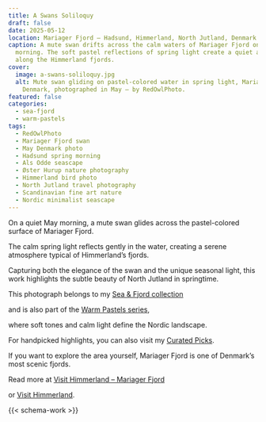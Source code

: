 ```yaml
---
title: A Swans Soliloquy
draft: false
date: 2025-05-12
location: Mariager Fjord – Hadsund, Himmerland, North Jutland, Denmark
caption: A mute swan drifts across the calm waters of Mariager Fjord on a May
  morning. The soft pastel reflections of spring light create a quiet atmosphere
  along the Himmerland fjords.
cover:
  image: a-swans-soliloquy.jpg
  alt: Mute swan gliding on pastel-colored water in spring light, Mariager Fjord,
    Denmark, photographed in May – by RedOwlPhoto.
featured: false
categories:
  - sea-fjord
  - warm-pastels
tags:
  - RedOwlPhoto
  - Mariager Fjord swan
  - May Denmark photo
  - Hadsund spring morning
  - Als Odde seascape
  - Øster Hurup nature photography
  - Himmerland bird photo
  - North Jutland travel photography
  - Scandinavian fine art nature
  - Nordic minimalist seascape
---
```




On a quiet May morning, a mute swan glides across the pastel-colored surface of Mariager Fjord.

The calm spring light reflects gently in the water, creating a serene atmosphere typical of Himmerland’s fjords.

Capturing both the elegance of the swan and the unique seasonal light, this work highlights the subtle beauty of North Jutland in springtime.

This photograph belongs to my [Sea & Fjord collection](https://redowlphoto.dk/categories/sea-fjord/?utm_source=chatgpt.com)

and is also part of the [Warm Pastels series](https://redowlphoto.dk/categories/warm-pastels/?utm_source=chatgpt.com),

where soft tones and calm light define the Nordic landscape.

For handpicked highlights, you can also visit my [Curated Picks](https://redowlphoto.dk/categories/curated-picks/?utm_source=chatgpt.com).

If you want to explore the area yourself, Mariager Fjord is one of Denmark’s most scenic fjords.

Read more at [Visit Himmerland – Mariager Fjord](https://www.visithimmerland.dk/himmerland/planlaeg-din-tur/mariager-fjord-gdk1098491?utm_source=chatgpt.com)

or [Visit Himmerland](https://www.visithimmerland.dk?utm_source=chatgpt.com).

{{< schema-work >}}




<!--more-->

